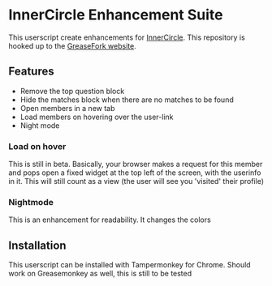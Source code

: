 # InnerCircle Enhancement Suite

This userscript create enhancements for [InnerCircle](https://www.theinnercircle.co/). This repository is hooked up to the [GreaseFork website](https://greasyfork.org/nl/scripts/7700-innercircle-enhancement-suite).

## Features

 * Remove the top question block
 * Hide the matches block when there are no matches to be found
 * Open members in a new tab
 * Load members on hovering over the user-link
 * Night mode

### Load on hover

This is still in beta. Basically, your browser makes a request for this member and pops open a fixed widget at the top left of the screen, with the userinfo in it. This will still count as a view (the user will see you 'visited' their profile)

### Nightmode

This is an enhancement for readability. It changes the colors

## Installation

This userscript can be installed with Tampermonkey for Chrome. Should work on Greasemonkey as well, this is still to be tested

